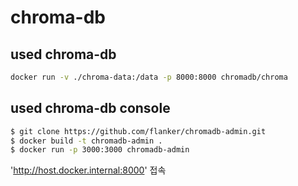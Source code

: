 # chroma-db

## used chroma-db
```sh
docker run -v ./chroma-data:/data -p 8000:8000 chromadb/chroma
```

## used chroma-db console
```sh
$ git clone https://github.com/flanker/chromadb-admin.git
$ docker build -t chromadb-admin .
$ docker run -p 3000:3000 chromadb-admin
```
'http://host.docker.internal:8000' 접속